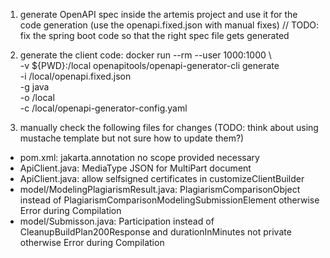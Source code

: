 1) generate OpenAPI spec inside the artemis project and use it for the code generation (use the openapi.fixed.json with manual fixes)
// TODO: fix the spring boot code so that the right spec file gets generated
2) generate the client code:
   docker run --rm --user 1000:1000 \                                          
   -v ${PWD}:/local openapitools/openapi-generator-cli generate \
   -i /local/openapi.fixed.json \
   -g java \
   -o /local \
   -c /local/openapi-generator-config.yaml

3) manually check the following files for changes (TODO: think about using mustache template but not sure how to update them?)
* pom.xml: jakarta.annotation no scope provided necessary
* ApiClient.java: MediaType JSON for MultiPart document
* ApiClient.java: allow selfsigned certificates in customizeClientBuilder
* model/ModelingPlagiarismResult.java: PlagiarismComparisonObject instead of PlagiarismComparisonModelingSubmissionElement otherwise Error during Compilation
* model/Submisson.java: Participation instead of CleanupBuildPlan200Response and durationInMinutes not private otherwise Error during Compilation
